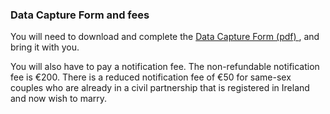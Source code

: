 ###  Data Capture Form and fees

You will need to download and complete the [ Data Capture Form (pdf)
](http://www.hse.ie/eng/services/list/1/bdm/marriagesinireland/DATA_SET_NOTIFICATION.pdf)
, and bring it with you.

You will also have to pay a notification fee. The non-refundable notification
fee is €200. There is a reduced notification fee of €50 for same-sex couples
who are already in a civil partnership that is registered in Ireland and now
wish to marry.
